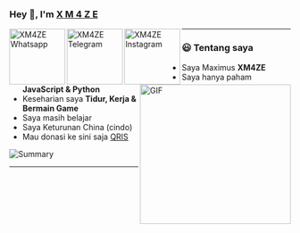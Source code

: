 ### Hey 👋, I'm [X M 4 Z E](https://github.com/XM4ZE)

<a href="https://wa.me/6281283516246">
  <img align="left" alt="XM4ZE Whatsapp" width="100px" src="https://img.shields.io/badge/Whatsapp-green?style=for-the-badge&logo=whatsapp&logoColor=white" />
</a>
<a href="https://t.me/maximusstoreindonesia">
  <img align="left" alt="XM4ZE Telegram" width="100px" src="https://img.shields.io/badge/Telegram-blue?style=for-the-badge&logo=telegram&logoColor=white" />
</a>
<a href="https://www.instagram.com/maximusstore.id/">
  <img align="left" alt="XM4ZE Instagram" width="100px" src="https://img.shields.io/badge/Instagram-pink?style=for-the-badge&logo=instagram&logoColor=black" />
</a>


<img align="right" height="250px" width= "270px" alt="GIF" src="https://media.giphy.com/media/CVtNe84hhYF9u/giphy.gif" />

-------------------------------------------------------------------------------------------------------------------------------------------------------

### 😃 Tentang saya

- Saya Maximus **XM4ZE**
- Saya hanya paham **JavaScript & Python**
- Keseharian saya **Tidur, Kerja & Bermain Game**
- Saya masih belajar
- Saya Keturunan China (cindo)
- Mau donasi ke sini saja [QRIS](https://telegra.ph/file/960c11c865c67dd142c70.jpg)

![Summary](http://github-profile-summary-cards.vercel.app/api/cards/profile-details?username=XM4ZE)

-----
